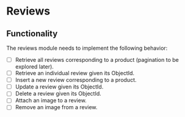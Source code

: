 # Reviews
## Functionality
The reviews module needs to implement the following behavior:
- [ ] Retrieve all reviews corresponding to a product (pagination to be explored later).
- [ ] Retrieve an individual review given its ObjectId.
- [ ] Insert a new review corresponding to a product.
- [ ] Update a review given its ObjectId.
- [ ] Delete a review given its ObjectId.
- [ ] Attach an image to a review.
- [ ] Remove an image from a review.